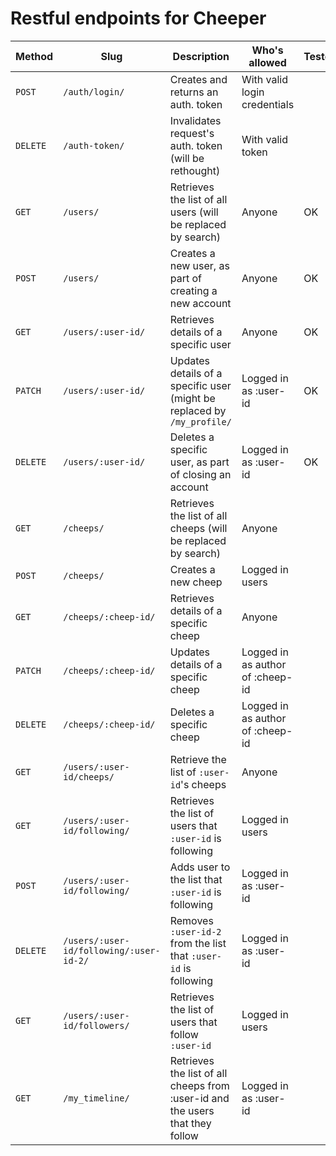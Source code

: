 # Restful endpoints for Cheeper

| Method   | Slug                                    | Description                                                                   | Who's allowed                    | Tested |
|----------|-----------------------------------------|-------------------------------------------------------------------------------|----------------------------------|--------|
| `POST`   | `/auth/login/`                          | Creates and returns an auth. token                                            | With valid login credentials     |        |
| `DELETE` | `/auth-token/`                          | Invalidates request's auth. token (will be rethought)                         | With valid token                 |        |
| `GET`    | `/users/`                               | Retrieves the list of all users (will be replaced by search)                  | Anyone                           |   OK   |
| `POST`   | `/users/`                               | Creates a new user, as part of creating a new account                         | Anyone                           |   OK   |
| `GET`    | `/users/:user-id/`                      | Retrieves details of a specific user                                          | Anyone                           |   OK   |
| `PATCH`  | `/users/:user-id/`                      | Updates details of a specific user (might be replaced by `/my_profile/`       | Logged in as :user-id            |   OK   |
| `DELETE` | `/users/:user-id/`                      | Deletes a specific user, as part of closing an account                        | Logged in as :user-id            |   OK   |
| `GET`    | `/cheeps/`                              | Retrieves the list of all cheeps (will be replaced by search)                 | Anyone                           |        |
| `POST`   | `/cheeps/`                              | Creates a new cheep                                                           | Logged in users                  |        |
| `GET`    | `/cheeps/:cheep-id/`                    | Retrieves details of a specific cheep                                         | Anyone                           |        |
| `PATCH`  | `/cheeps/:cheep-id/`                    | Updates details of a specific cheep                                           | Logged in as author of :cheep-id |        |
| `DELETE` | `/cheeps/:cheep-id/`                    | Deletes a specific cheep                                                      | Logged in as author of :cheep-id |        |
| `GET`    | `/users/:user-id/cheeps/`               | Retrieve the list of `:user-id`'s cheeps                                      | Anyone                           |        |
| `GET`    | `/users/:user-id/following/`            | Retrieves the list of users that `:user-id` is following                      | Logged in users                  |        |
| `POST`   | `/users/:user-id/following/`            | Adds user to the list that `:user-id` is following                            | Logged in as :user-id            |        |
| `DELETE` | `/users/:user-id/following/:user-id-2/` | Removes `:user-id-2` from the list that `:user-id` is following               | Logged in as :user-id            |        |
| `GET`    | `/users/:user-id/followers/`            | Retrieves the list of users that follow `:user-id`                            | Logged in users                  |        |
| `GET`    | `/my_timeline/`                         | Retrieves the list of all cheeps from :user-id and the users that they follow | Logged in as :user-id            |        |
